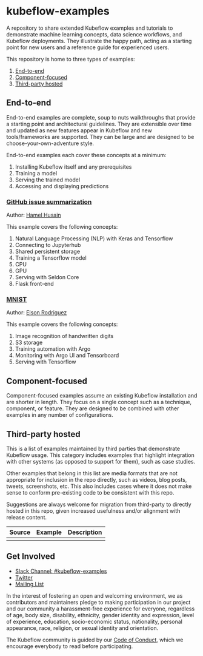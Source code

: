 # kubeflow-examples

A repository to share extended Kubeflow examples and tutorials to demonstrate machine learning
concepts, data science workflows, and Kubeflow deployments. They illustrate the happy path,
acting as a starting point for new users and a reference guide for experienced users.

This repository is home to three types of examples:
1. [End-to-end](#end-to-end)
1. [Component-focused](#component-focused)
1. [Third-party hosted](#third-party-hosted)

## End-to-end

End-to-end examples are complete, soup to nuts walkthroughs that provide a starting point and
architectural guidelines. They are extensible over time and updated as new features appear in
Kubeflow and new tools/frameworks are supported. They can be large and are designed to be
choose-your-own-adventure style.

End-to-end examples each cover these concepts at a minimum:
1. Installing Kubeflow itself and any prerequisites
1. Training a model
1. Serving the trained model
1. Accessing and displaying predictions


### [GitHub issue summarization](./github_issue_summarization)
Author: [Hamel Husain](https://github.com/hamelsmu)

This example covers the following concepts:
1. Natural Language Processing (NLP) with Keras and Tensorflow
1. Connecting to Jupyterhub
1. Shared persistent storage
1. Training a Tensorflow model
  1. CPU
  1. GPU
1. Serving with Seldon Core
1. Flask front-end

### [MNIST](./mnist)

Author: [Elson Rodriguez](https://github.com/elsonrodriguez)

This example covers the following concepts:
1. Image recognition of handwritten digits
1. S3 storage
1. Training automation with Argo
1. Monitoring with Argo UI and Tensorboard
1. Serving with Tensorflow

## Component-focused

Component-focused examples assume an existing Kubeflow installation and are shorter in length.
They focus on a single concept such as a technique, component, or feature. They are designed
to be combined with other examples in any number of configurations.

## Third-party hosted

This is a list of examples maintained by third parties that demonstrate Kubeflow usage. This
category includes examples that highlight integration with other systems (as opposed to support
for them), such as case studies.

Other examples that belong in this list are media formats that are not
appropriate for inclusion in the repo directly, such as videos, blog posts, tweets, screenshots,
etc. This also includes cases where it does not make sense to conform pre-existing code to be
consistent with this repo.

Suggestions are always welcome for migration from third-party to directly hosted in this repo, 
given increased usefulness and/or alignment with release content.

| Source | Example | Description | 
| ------ | ------- | ----------- |
| | | | |

## Get Involved

* [Slack Channel: #kubeflow-examples](https://join.slack.com/t/kubeflow/shared_invite/enQtMjgyMzMxNDgyMTQ5LWUwMTIxNmZlZTk2NGU0MmFiNDE4YWJiMzFiOGNkZGZjZmRlNTExNmUwMmQ2NzMwYzk5YzQxOWQyODBlZGY2OTg)
* [Twitter](http://twitter.com/kubeflow)
* [Mailing List](https://groups.google.com/forum/#!forum/kubeflow-discuss)

In the interest of fostering an open and welcoming environment, we as contributors and maintainers pledge to making participation in our project and our community a harassment-free experience for everyone, regardless of age, body size, disability, ethnicity, gender identity and expression, level of experience, education, socio-economic status, nationality, personal appearance, race, religion, or sexual identity and orientation.

The Kubeflow community is guided by our [Code of Conduct](https://github.com/kubeflow/community/blob/master/CODE_OF_CONDUCT.md), which we encourage everybody to read before participating.

